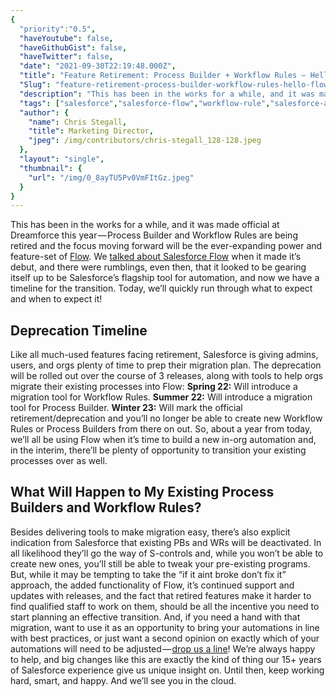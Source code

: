 ```yaml
---
{
  "priority":"0.5",
  "haveYoutube": false,
  "haveGithubGist": false,
  "haveTwitter": false,
  "date": "2021-09-30T22:19:48.000Z",
  "title": "Feature Retirement: Process Builder + Workflow Rules — Hello Flow!",
  "Slug": "feature-retirement-process-builder-workflow-rules-hello-flow",
  "description": "This has been in the works for a while, and it was made official at Dreamforce this year — Process Builder and Workflow Rules are being retired and the focus moving forward will be the ever-expanding power and feature-set of Flow..",
  "tags": ["salesforce","salesforce-flow","workflow-rule","salesforce-admin","process-builder"],
  "author": {
    "name": Chris Stegall,
    "title": Marketing Director,
    "jpeg": /img/contributors/chris-stegall_128-128.jpeg
  },
  "layout": "single",
  "thumbnail": {
    "url": "/img/0_8ayTU5Pv0VmFItGz.jpeg"
  }
}
---
```

This has been in the works for a while, and it was made official at Dreamforce this year — Process Builder and Workflow Rules are being retired and the focus moving forward will be the ever-expanding power and feature-set of [Flow](https://medium.com/creme-de-la-crm/spring-21-release-highlights-lightning-flow-improvements-and-a-rebrand-b711e31989dd).
We [talked about Salesforce Flow](https://medium.com/creme-de-la-crm/spring-21-release-highlights-lightning-flow-improvements-and-a-rebrand-b711e31989dd) when it made it’s debut, and there were rumblings, even then, that it looked to be gearing itself up to be Salesforce’s flagship tool for automation, and now we have a timeline for the transition.
Today, we’ll quickly run through what to expect and when to expect it!

## Deprecation Timeline

Like all much-used features facing retirement, Salesforce is giving admins, users, and orgs plenty of time to prep their migration plan. The deprecation will be rolled out over the course of 3 releases, along with tools to help orgs migrate their existing processes into Flow:
**Spring 22:** Will introduce a migration tool for Workflow Rules.
**Summer 22:** Will introduce a migration tool for Process Builder.
**Winter 23:** Will mark the official retirement/deprecation and you’ll no longer be able to create new Workflow Rules or Process Builders from there on out.
So, about a year from today, we’ll all be using Flow when it’s time to build a new in-org automation and, in the interim, there’ll be plenty of opportunity to transition your existing processes over as well.

## What Will Happen to My Existing Process Builders and Workflow Rules?

Besides delivering tools to make migration easy, there’s also explicit indication from Salesforce that existing PBs and WRs will be deactivated. In all likelihood they’ll go the way of S-controls and, while you won’t be able to create new ones, you’ll still be able to tweak your pre-existing programs. But, while it may be tempting to take the “if it aint broke don’t fix it” approach, the added functionality of Flow, it’s continued support and updates with releases, and the fact that retired features make it harder to find qualified staff to work on them, should be all the incentive you need to start planning an effective transition.
And, if you need a hand with that migration, want to use it as an opportunity to bring your automations in line with best practices, or just want a second opinion on exactly which of your automations will need to be adjusted — [drop us a line](https://appexchange.salesforce.com/appxConsultingListingDetail?listingId=a0N30000001gF9jEAE)! We’re always happy to help, and big changes like this are exactly the kind of thing our 15+ years of Salesforce experience give us unique insight on.
Until then, keep working hard, smart, and happy. And we’ll see you in the cloud.
